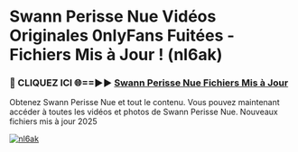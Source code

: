 # Swann Perisse Nue Vidéos Originales 0nlyFans Fuitées - Fichiers Mis à Jour ! (nl6ak)

<h3>🔴 CLIQUEZ ICI 🌐==►► <a href="https://tinyurl.com/2pmr4ezf" rel="nofollow">Swann Perisse Nue Fichiers Mis à Jour</a></h3>

Obtenez Swann Perisse Nue et tout le contenu. Vous pouvez maintenant accéder à toutes les vidéos et photos de Swann Perisse Nue. Nouveaux fichiers mis à jour 2025

[![nl6ak](https://i.imgur.com/6SNvagu.gif)](https://tinyurl.com/2pmr4ezf)
